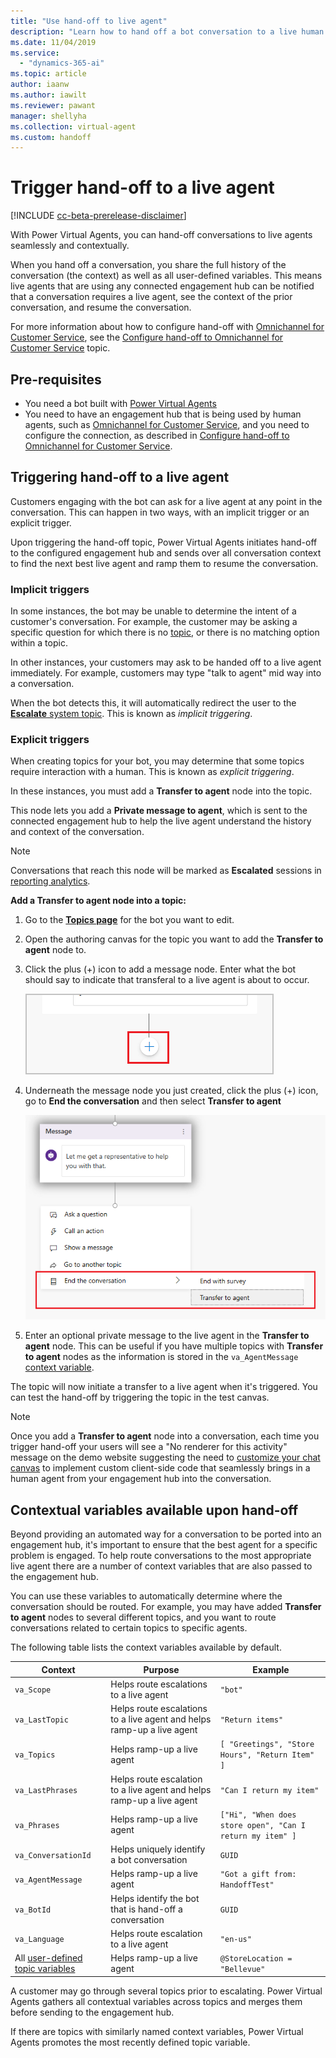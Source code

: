 ```yaml
---
title: "Use hand-off to live agent"
description: "Learn how to hand off a bot conversation to a live human agent, complete with context and conversation history."
ms.date: 11/04/2019
ms.service:
  - "dynamics-365-ai"
ms.topic: article
author: iaanw  
ms.author: iawilt
ms.reviewer: pawant
manager: shellyha
ms.collection: virtual-agent
ms.custom: handoff
---
```


# Trigger hand-off to a live agent

[!INCLUDE [cc-beta-prerelease-disclaimer](includes/cc-beta-prerelease-disclaimer.md)]

With Power Virtual Agents, you can hand-off conversations to live agents seamlessly and contextually.

When you hand off a conversation, you share the full history of the conversation (the context) as well as all user-defined variables. This means live agents that are using any connected engagement hub can be notified that a conversation requires a live agent, see the context of the prior conversation, and resume the conversation.

For more information about how to configure hand-off with [Omnichannel for Customer Service](https://go.microsoft.com/fwlink/?linkid=2098992), see the [Configure hand-off to Omnichannel for Customer Service](configuration-hand-off-omnichannel.md) topic.


## Pre-requisites

- You need a bot built with [Power Virtual Agents](https://aka.ms/TryPVA)
- You need to have an engagement hub that is being used by human agents, such as [Omnichannel for Customer Service](https://docs.microsoft.com/en-us/dynamics365/omnichannel/try-channels), and you need to configure the connection, as described in [Configure hand-off to Omnichannel for Customer Service](configuration-hand-off-omnichannel.md).

## Triggering hand-off to a live agent
Customers engaging with the bot can ask for a live agent at any point in the conversation. This can happen in two ways, with an implicit trigger or an explicit trigger.

Upon triggering the hand-off topic, Power Virtual Agents initiates hand-off to the configured engagement hub and sends over all conversation context to find the next best live agent and ramp them to resume the conversation.

### Implicit triggers
In some instances, the bot may be unable to determine the intent of a customer's conversation. For example, the customer may be asking a specific question for which there is no [topic](getting-started-create-topics.md), or there is no matching option within a topic. 

In other instances, your customers may ask to be handed off to a live agent immediately. For example, customers may type "talk to agent" mid way into a conversation.

When the bot detects this, it will automatically redirect the user to the [**Escalate** system topic](how-to-templates.md). This is known as *implicit triggering*.

### Explicit triggers
When creating topics for your bot, you may determine that some topics require interaction with a human. This is known as *explicit triggering*. 

In these instances, you must add a **Transfer to agent** node into the topic.

This node lets you add a **Private message to agent**, which is sent to the connected engagement hub to help the live agent understand the history and context of the conversation.

>[!NOTE]
>Conversations that reach this node will be marked as **Escalated** sessions in [reporting analytics](getting-started-analytics.md).


**Add a **Transfer to agent** node into a topic:**

1. Go to the [**Topics page**](getting-started-create-topics.md) for the bot you want to edit.

1. Open the authoring canvas for the topic you want to add the **Transfer to agent** node to.

1. Click the plus (+) icon to add a message node. Enter what the bot should say to indicate that transferal to a live agent is about to occur.

    ![Screenshot of adding a node](media/handoff-add-node.png)

1. Underneath the message node you just created, click the plus (+) icon, go to **End the conversation** and then select **Transfer to agent**

    ![Screenshot of adding the node](media/handoff-add-transfer-node.png)

1. Enter an optional private message to the live agent in the **Transfer to agent** node. This can be useful if you have multiple topics with **Transfer to agent** nodes as the information is stored in the `va_AgentMessage` [context variable](#contextual-variables-available-upon-hand-off).

The topic will now initiate a transfer to a live agent when it's triggered. You can test the hand-off by triggering the topic in the test canvas.

>[!NOTE]
>Once you add a **Transfer to agent** node into a conversation, each time you trigger hand-off your users will see a "No renderer for this activity" message on the demo website suggesting the need to [customize your chat canvas](extend-custom-canvas-connect.md) to implement custom client-side code that seamlessly brings in a human agent from your engagement hub into the conversation.


## Contextual variables available upon hand-off
Beyond providing an automated way for a conversation to be ported into an engagement hub, it's important to ensure that the best agent for a specific problem is engaged. To help route conversations to the most appropriate live agent there are a number of context variables that are also passed to the engagement hub. 

You can use these variables to automatically determine where the conversation should be routed. For example, you may have added **Transfer to agent** nodes to several different topics, and you want to route conversations related to certain topics to specific agents. 

The following table lists the context variables available by default.

| Context | Purpose | Example |
| ------- | ------- | ------- |
| `va_Scope` | Helps route escalations to a live agent | `"bot"` |
| `va_LastTopic` | Helps route escalations to a live agent and helps ramp-up a live agent | `"Return items"` |
| `va_Topics` | Helps ramp-up a live agent | `[ "Greetings", "Store Hours", "Return Item" ]` |
| `va_LastPhrases` | Helps route escalation to a live agent and helps ramp-up a live agent | `"Can I return my item"` |
| `va_Phrases` | Helps ramp-up a live agent | `["Hi", "When does store open", "Can I return my item" ] ` |
| `va_ConversationId` | Helps uniquely identify a bot conversation | `GUID` |
| `va_AgentMessage` | Helps ramp-up a live agent | `"Got a gift from: HandoffTest"` |
| `va_BotId` | Helps identify the bot that is hand-off a conversation | `GUID` |
| `va_Language` | Helps route escalation to a live agent | `"en-us"` |
| All [user-defined topic variables](how-to-variables.md) | Helps ramp-up a live agent | `@StoreLocation = "Bellevue"` |

A customer may go through several topics prior to escalating. Power Virtual Agents gathers all contextual variables across topics and merges them before sending to the engagement hub. 

If there are topics with similarly named context variables, Power Virtual Agents promotes the most recently defined topic variable.



